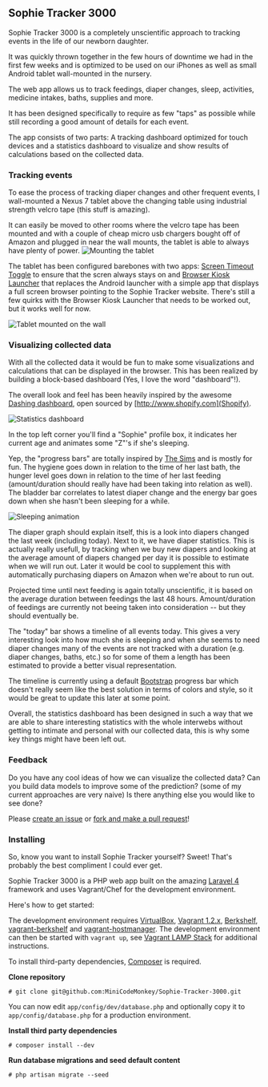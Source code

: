 ## Sophie Tracker 3000

Sophie Tracker 3000 is a completely unscientific approach to tracking events in the life of our newborn daughter.

It was quickly thrown together in the few hours of downtime we had in the first few weeks and is optimized to be used on our iPhones as well as small Android tablet wall-mounted in the nursery.

The web app allows us to track feedings, diaper changes, sleep, activities, medicine intakes, baths, supplies and more.

It has been designed specifically to require as few "taps" as possible while still recording a good amount of details for each event.

The app consists of two parts: A tracking dashboard optimized for touch devices and a statistics dashboard to visualize and show results of calculations based on the collected data.

### Tracking events

To ease the process of tracking diaper changes and other frequent events, I wall-mounted a Nexus 7 tablet above the changing table using industrial strength velcro tape (this stuff is amazing).

It can easily be moved to other rooms where the velcro tape has been mounted and with a couple of cheap micro usb chargers bought off of Amazon and plugged in near the wall mounts, the tablet is able to always have plenty of power.
![Mounting the tablet](http://i.imgur.com/UAOMHMV.jpg "Mounting the tablet")

The tablet has been configured barebones with two apps: [Screen Timeout Toggle](https://play.google.com/store/apps/details?id=com.chemdroid.screentimeouttoggle) to ensure that the scren always stays on and [Browser Kiosk Launcher](https://play.google.com/store/apps/details?id=com.droidhoster.launcher) that replaces the Android launcher with a simple app that displays a full screen browser pointing to the Sophie Tracker website. There's still a few quirks with the Browser Kiosk Launcher that needs to be worked out, but it works well for now.

![Tablet mounted on the wall](http://i.imgur.com/3ZrKWS4.jpg "Tablet mounted on the wall")

### Visualizing collected data
With all the collected data it would be fun to make some visualizations and calculations that can be displayed in the browser. This has been realized by building a block-based dashboard (Yes, I love the word "dashboard"!).

The overall look and feel has been heavily inspired by the awesome [Dashing dashboard](http://shopify.github.io/dashing/), open sourced by [http://www.shopify.com](Shopify).

![Statistics dashboard](http://i.imgur.com/iKccwAs.jpg "Statistics dashboard")

In the top left corner you'll find a "Sophie" profile box, it indicates her current age and animates some "Z"'s if she's sleeping.

Yep, the "progress bars" are totally inspired by [The Sims](http://www.thesims.com) and is mostly for fun. The hygiene goes down in relation to the time of her last bath, the hunger level goes down in relation to the time of her last feeding (amount/duration should really have had been taking into relation as well). The bladder bar correlates to latest diaper change and the energy bar goes down when she hasn't been sleeping for a while.

![Sleeping animation](http://i.imgur.com/hADESnW.jpg)

The diaper graph should explain itself, this is a look into diapers changed the last week (including today). Next to it, we have diaper statistics. This is actually really usefull, by tracking when we buy new diapers and looking at the average amount of diapers changed per day it is possible to estimate when we will run out. Later it would be cool to supplement this with automatically purchasing diapers on Amazon when we're about to run out.

Projected time until next feeding is again totally unscientific, it is based on the average duration between feedings the last 48 hours. Amount/duration of feedings are currently not beeing taken into consideration -- but they should eventually be.

The "today" bar shows a timeline of all events today. This gives a very interesting look into how much she is sleeping and when she seems to need diaper changes many of the events are not tracked with a duration (e.g. diaper changes, baths, etc.) so for some of them a length has been estimated to provide a better visual representation.

The timeline is currently using a default [Bootstrap](http://getbootstrap.com) progress bar which doesn't really seem like the best solution in terms of colors and style, so it would be great to update this later at some point.

Overall, the statistics dashboard has been designed in such a way that we are able to share interesting statistics with the whole interwebs without getting to intimate and personal with our collected data, this is why some key things might have been left out.

### Feedback
Do you have any cool ideas of how we can visualize the collected data? Can you build data models to improve some of the prediction? (some of my current approaches are very naive) Is there anything else you would like to see done?

Please [create an issue](https://github.com/MiniCodeMonkey/Sophie-Tracker-3000/issues/new) or [fork and make a pull request](https://help.github.com/articles/using-pull-requests)!

### Installing
So, know you want to install Sophie Tracker yourself? Sweet! That's probably the best compliment I could ever get.

Sophie Tracker 3000 is a PHP web app built on the amazing [Laravel 4](http://laravel.com) framework and uses Vagrant/Chef for the development environment.

Here's how to get started:

The development environment requires [VirtualBox](https://www.virtualbox.org), [Vagrant 1.2.x](http://vagrantup.com), [Berkshelf](http://berkshelf.com), [vagrant-berkshelf](https://github.com/riotgames/vagrant-berkshelf) and [vagrant-hostmanager](https://github.com/smdahlen/vagrant-hostmanager).
The development environment can then be started with `vagrant up`, see [Vagrant LAMP Stack](https://github.com/MiniCodeMonkey/Vagrant-LAMP-Stack) for additional instructions.

To install third-party dependencies, [Composer](http://getcomposer.org/) is required.

**Clone repository**

	# git clone git@github.com:MiniCodeMonkey/Sophie-Tracker-3000.git

You can now edit `app/config/dev/database.php` and optionally copy it to `app/config/database.php` for a production environment.

**Install third party dependencies**

	# composer install --dev

**Run database migrations and seed default content**

	# php artisan migrate --seed
